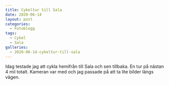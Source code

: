 ```yaml
---
title: Cykeltur till Sala
date: 2020-06-14
layout: post
categories:
  - Fotoblogg
tags:
  - Cykel
  - Sala
galleries:
  - 2020-06-14-cykeltur-till-sala
---
```


Idag testade jag att cykla hemifrån till Sala och sen tillbaka. En tur på nästan 4 mil totalt. Kameran var med och jag passade på att ta lite bilder längs vägen.
